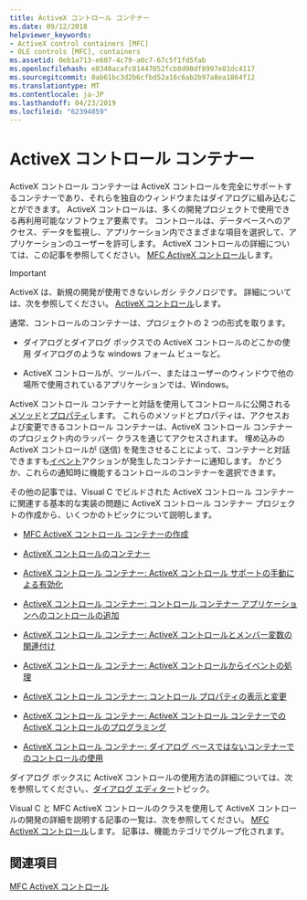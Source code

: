 ```yaml
---
title: ActiveX コントロール コンテナー
ms.date: 09/12/2018
helpviewer_keywords:
- ActiveX control containers [MFC]
- OLE controls [MFC], containers
ms.assetid: 0eb1a713-e607-4c79-a0c7-67c5f1fd5fab
ms.openlocfilehash: e8340acafc81447052fcb8d90df8997e81dc4117
ms.sourcegitcommit: 0ab61bc3d2b6cfbd52a16c6ab2b97a8ea1864f12
ms.translationtype: MT
ms.contentlocale: ja-JP
ms.lasthandoff: 04/23/2019
ms.locfileid: "62394859"
---
```

# <a name="activex-control-containers"></a>ActiveX コントロール コンテナー

ActiveX コントロール コンテナーは ActiveX コントロールを完全にサポートするコンテナーであり、それらを独自のウィンドウまたはダイアログに組み込むことができます。 ActiveX コントロールは、多くの開発プロジェクトで使用できる再利用可能なソフトウェア要素です。 コントロールは、データベースへのアクセス、データを監視し、アプリケーション内でさまざまな項目を選択して、アプリケーションのユーザーを許可します。 ActiveX コントロールの詳細については、この記事を参照してください。 [MFC ActiveX コントロール](../mfc/mfc-activex-controls.md)します。

>[!IMPORTANT]
> ActiveX は、新規の開発が使用できないレガシ テクノロジです。 詳細については、次を参照してください。 [ActiveX コントロール](activex-controls.md)します。

通常、コントロールのコンテナーは、プロジェクトの 2 つの形式を取ります。

- ダイアログとダイアログ ボックスでの ActiveX コントロールのどこかの使用 ダイアログのような windows フォーム ビューなど。

- ActiveX コントロールが、ツールバー、またはユーザーのウィンドウで他の場所で使用されているアプリケーションでは、Windows。

ActiveX コントロール コンテナーと対話を使用してコントロールに公開される[メソッド](../mfc/mfc-activex-controls-methods.md)と[プロパティ](../mfc/mfc-activex-controls-properties.md)します。 これらのメソッドとプロパティは、アクセスおよび変更できるコントロール コンテナーは、ActiveX コントロール コンテナーのプロジェクト内のラッパー クラスを通じてアクセスされます。 埋め込みの ActiveX コントロールが (送信) を発生させることによって、コンテナーと対話できますも[イベント](../mfc/mfc-activex-controls-events.md)アクションが発生したコンテナーに通知します。 かどうか、これらの通知時に機能するコントロールのコンテナーを選択できます。

その他の記事では、Visual C でビルドされた ActiveX コントロール コンテナーに関連する基本的な実装の問題に ActiveX コントロール コンテナー プロジェクトの作成から、いくつかのトピックについて説明します。

- [MFC ActiveX コントロール コンテナーの作成](../mfc/reference/creating-an-mfc-activex-control-container.md)

- [ActiveX コントロールのコンテナー](../mfc/containers-for-activex-controls.md)

- [ActiveX コントロール コンテナー: ActiveX コントロール サポートの手動による有効化](../mfc/activex-control-containers-manually-enabling-activex-control-containment.md)

- [ActiveX コントロール コンテナー: コントロール コンテナー アプリケーションへのコントロールの追加](../mfc/inserting-a-control-into-a-control-container-application.md)

- [ActiveX コントロール コンテナー: ActiveX コントロールとメンバー変数の関連付け](../mfc/activex-control-containers-connecting-an-activex-control-to-a-member-variable.md)

- [ActiveX コントロール コンテナー: ActiveX コントロールからイベントの処理](../mfc/activex-control-containers-handling-events-from-an-activex-control.md)

- [ActiveX コントロール コンテナー: コントロール プロパティの表示と変更](../mfc/activex-control-containers-viewing-and-modifying-control-properties.md)

- [ActiveX コントロール コンテナー: ActiveX コントロール コンテナーでの ActiveX コントロールのプログラミング](../mfc/programming-activex-controls-in-a-activex-control-container.md)

- [ActiveX コントロール コンテナー: ダイアログ ベースではないコンテナーでのコントロールの使用](../mfc/activex-control-containers-using-controls-in-a-non-dialog-container.md)

ダイアログ ボックスに ActiveX コントロールの使用方法の詳細については、次を参照してください。、[ダイアログ エディター](../windows/dialog-editor.md)トピック。

Visual C と MFC ActiveX コントロールのクラスを使用して ActiveX コントロールの開発の詳細を説明する記事の一覧は、次を参照してください。 [MFC ActiveX コントロール](../mfc/mfc-activex-controls.md)します。 記事は、機能カテゴリでグループ化されます。

## <a name="see-also"></a>関連項目

[MFC ActiveX コントロール](../mfc/mfc-activex-controls.md)
